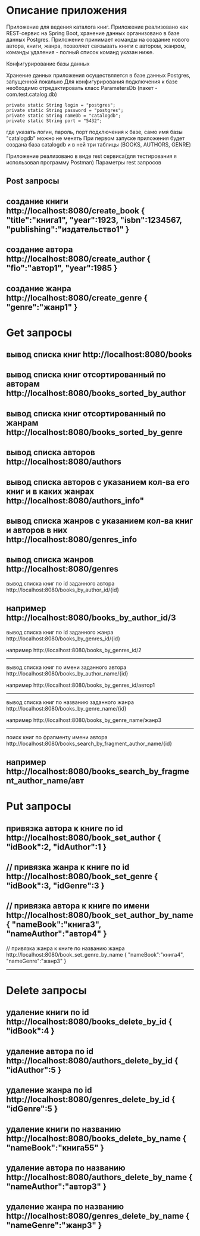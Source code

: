 Описание приложения
=================
Приложение для ведения каталога книг. Приложение реализовано как REST-сервис на Spring Boot, хранение данных организовано в базе данных Postgres.   Приложение принимает команды на создание нового автора, книги, жанра, позволяет связывать книги с автором, жанром, команды удаления - полный список команд указан ниже.

Конфигурирование базы данных

Хранение данных приложения осуществляется в базе данных Postgres, запущенной локально
Для конфигурирования подключения к базе необходимо отредактировать класс ParametersDb (пакет - com.test.catalog.db)
   
    private static String login = "postgres";
    private static String password = "postgres";
    private static String nameDb = "catalogdb";
    private static String port = "5432";


где указать логин, пароль, порт подключения к базе, само имя базы "catalogdb" можно не менять
При первом запуске приложения будет создана база catalogdb и в ней три таблицы (BOOKS, AUTHORS, GENRE)


Приложение реализовано в виде rest сервиса(для тестирования я использовал программу Postman)
Параметры rest запросов


Post запросы
-----------------------------------------
создание книги
http://localhost:8080/create_book
{
"title":"книга1",
"year":1923,
"isbn":1234567,
"publishing":"издательство1"
}
------------------------------------------------------------------------------------------------------------
создание автора
http://localhost:8080/create_author
{
"fio":"автор1",
"year":1985
}
------------------------------------------------------------------------------------------------------------
создание жанра
http://localhost:8080/create_genre
{
"genre":"жанр1"
}
------------------------------------------------------------------------------------------------------------

Get запросы
=================

 вывод списка книг
http://localhost:8080/books
------------------------------------------------------------------------------------------------------------
 вывод списка книг отсортированный по авторам
http://localhost:8080/books_sorted_by_author
------------------------------------------------------------------------------------------------------------
 вывод списка книг отсортированный по жанрам
http://localhost:8080/books_sorted_by_genre
------------------------------------------------------------------------------------------------------------
 вывод списка авторов
http://localhost:8080/authors
------------------------------------------------------------------------------------------------------------
 вывод списка авторов с указанием кол-ва его книг и в каких жанрах
http://localhost:8080/authors_info"
------------------------------------------------------------------------------------------------------------
 вывод списка жанров с указанием кол-ва книг и авторов в них
http://localhost:8080/genres_info
------------------------------------------------------------------------------------------------------------
 вывод списка жанров
http://localhost:8080/genres
------------------------------------------------------------------------------------------------------------
 вывод списка книг по id заданного автора
http://localhost:8080/books_by_author_id/{id}

например  http://localhost:8080/books_by_author_id/3
------------------------------------------------------------------------------------------------------------
 вывод списка книг по id заданного жанра
http://localhost:8080/books_by_genres_id/{id}

например http://localhost:8080/books_by_genres_id/2

------------------------------------------------------------------------------------------------------------
 вывод списка книг по имени заданного автора
http://localhost:8080/books_by_author_name/{id}

например http://localhost:8080/books_by_genres_id/автор1

------------------------------------------------------------------------------------------------------------
 вывод списка книг по названию заданного жанра
http://localhost:8080/books_by_genre_name/{id}

например http://localhost:8080/books_by_genre_name/жанр3

------------------------------------------------------------------------------------------------------------
 поиск книг по фрагменту имени автора
http://localhost:8080/books_search_by_fragment_author_name/{id}

например http://localhost:8080/books_search_by_fragment_author_name/авт
------------------------------------------------------------------------------------------------------------


Put запросы
=================
привязка автора к книге по id
http://localhost:8080/book_set_author
{
"idBook":2,
"idAuthor":1
}
------------------------------------------------------------------------------------------------------------
// привязка жанра к книге по id
http://localhost:8080/book_set_genre
{
"idBook":3,
"idGenre":3
}
------------------------------------------------------------------------------------------------------------
// привязка автора к книге по имени
http://localhost:8080/book_set_author_by_name
{
"nameBook":"книга3",
"nameAuthor":"автор4"
}
------------------------------------------------------------------------------------------------------------
// привязка жанра к книге по названию жанра
http://localhost:8080/book_set_genre_by_name
{
"nameBook":"книга4",
"nameGenre":"жанр3"
}

------------------------------------------------------------------------------------------------------------

Delete запросы
=================
 удаление книги по id
http://localhost:8080/books_delete_by_id
{
"idBook":4
}
------------------------------------------------------------------------------------------------------------
 удаление автора по id
http://localhost:8080/authors_delete_by_id
{
"idAuthor":5
}
------------------------------------------------------------------------------------------------------------
 удаление жанра по id
http://localhost:8080/genres_delete_by_id
{
"idGenre":5
}
------------------------------------------------------------------------------------------------------------
 удаление книги по названию
http://localhost:8080/books_delete_by_name
{
"nameBook":"книга55"
}
------------------------------------------------------------------------------------------------------------
 удаление автора по названию
http://localhost:8080/authors_delete_by_name
{
"nameAuthor":"автор3"
}
------------------------------------------------------------------------------------------------------------
 удаление жанра по названию
http://localhost:8080/genres_delete_by_name
{
"nameGenre":"жанр3"
}
------------------------------------------------------------------------------------------------------------


